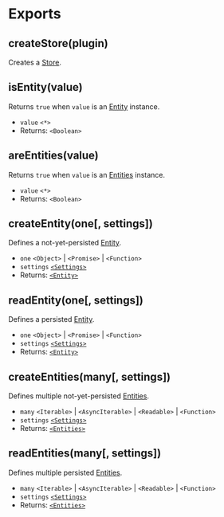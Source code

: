 # Exports

## createStore(plugin)

Creates a [Store](store.md).

## isEntity(value)

Returns `true` when `value` is an [Entity](entity.md) instance.

- `value` `<*>`
- Returns: `<Boolean>`

## areEntities(value)

Returns `true` when `value` is an [Entities](entities.md) instance.

- `value` `<*>`
- Returns: `<Boolean>`

## createEntity(one[, settings])

Defines a not-yet-persisted [Entity](entity.md).

- `one` `<Object>` | `<Promise>` | `<Function>`
- `settings` [`<Settings>`](settings.md)
- Returns: [`<Entity>`](entity.md)

## readEntity(one[, settings])

Defines a persisted [Entity](entity.md).

- `one` `<Object>` | `<Promise>` | `<Function>`
- `settings` [`<Settings>`](settings.md)
- Returns: [`<Entity>`](entity.md)

## createEntities(many[, settings])

Defines multiple not-yet-persisted [Entities](entities.md).

- `many` `<Iterable>` | `<AsyncIterable>` | `<Readable>` | `<Function>`
- `settings` [`<Settings>`](settings.md)
- Returns: [`<Entities>`](entities.md)

## readEntities(many[, settings])

Defines multiple persisted [Entities](entities.md).

- `many` `<Iterable>` | `<AsyncIterable>` | `<Readable>` | `<Function>`
- `settings` [`<Settings>`](settings.md)
- Returns: [`<Entities>`](entities.md)
